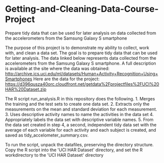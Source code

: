 # Getting-and-Cleaning-Data-Course-Project
Prepare tidy data that can be used for later analysis on data collected from the accelerometers from the Samsung Galaxy S smartphone

The purpose of this project is to demonstrate my ability to collect, work with, and clean a data set. The goal is to prepare tidy data that can be used for later analysis. 
The data linked below represents data collected from the accelerometers from the Samsung Galaxy S smartphone. A full description is available at the site where the data was obtained:
http://archive.ics.uci.edu/ml/datasets/Human+Activity+Recognition+Using+Smartphones 
Here are the data for the project:
https://d396qusza40orc.cloudfront.net/getdata%2Fprojectfiles%2FUCI%20HAR%20Dataset.zip 

The R script run_analysis.R in this repository does the following. 
    1. Merges the training and the test sets to create one data set.
    2. Extracts only the measurements on the mean and standard deviation for each measurement. 
    3. Uses descriptive activity names to name the activities in the data set
    4. Appropriately labels the data set with descriptive variable names. 
    5. From the data set created in step 4, a second, independent tidy data set with the average of 
    each variable for each activity and each subject is created, and saved as tidy_accelometer_summary.csv.

To run the script, unpack the datafiles, preserving the directory structure. 
Copy the R script into the 'UCI HAR Dataset' directory, and set the 
R workdirectory to the 'UCI HAR Dataset' directory

